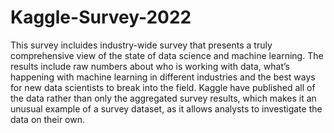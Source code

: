 # Kaggle-Survey-2022
This survey incluides industry-wide survey that presents a truly comprehensive view of the state of data science and machine learning.
The results include raw numbers about who is working with data, what’s happening with machine learning in different industries
and the best ways for new data scientists to break into the field. Kaggle have published all of the data rather than only the aggregated 
survey results, which makes it an unusual example of a survey dataset, as it allows analysts to investigate the data on their own.


